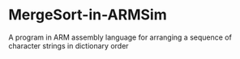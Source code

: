 # MergeSort-in-ARMSim
A program in ARM assembly language for arranging a sequence of character strings in dictionary order
